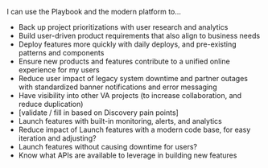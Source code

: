 I can use the Playbook and the modern platform to…

- Back up project prioritizations with user research and analytics
- Build user-driven product requirements that also align to business needs
- Deploy features more quickly with daily deploys, and pre-existing patterns and components
- Ensure new products and features contribute to a unified online experience for my users
- Reduce user impact of legacy system downtime and partner outages with standardized banner notifications and error messaging
- Have visibility into other VA projects (to increase collaboration, and reduce duplication)
- [validate / fill in based on Discovery pain points]
- Launch features with built-in monitoring, alerts, and analytics
- Reduce impact of Launch features with a modern code base, for easy iteration and adjusting?
- Launch features without causing downtime for users?
- Know what APIs are available to leverage in building new features
